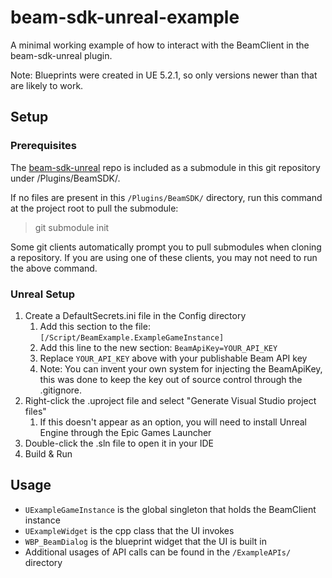# beam-sdk-unreal-example

A minimal working example of how to interact with the BeamClient in the beam-sdk-unreal plugin.

Note: Blueprints were created in UE 5.2.1, so only versions newer than that are likely to work.

## Setup

### Prerequisites
The [beam-sdk-unreal](https://github.com/Merit-Circle/beam-sdk-unrea) repo is included as a submodule in this git repository under /Plugins/BeamSDK/.

If no files are present in this `/Plugins/BeamSDK/` directory, run this command at the project root to pull the submodule:
> git submodule init

Some git clients automatically prompt you to pull submodules when cloning a repository. If you are using one of these clients, you may not need to run the above command.


### Unreal Setup

1. Create a DefaultSecrets.ini file in the Config directory
   1. Add this section to the file: `[/Script/BeamExample.ExampleGameInstance]`
   2. Add this line to the new section: `BeamApiKey=YOUR_API_KEY`
   3. Replace `YOUR_API_KEY` above with your publishable Beam API key
   4. Note: You can invent your own system for injecting the BeamApiKey, this was done to keep the key out of source control through the .gitignore.
2. Right-click the .uproject file and select "Generate Visual Studio project files"
   1. If this doesn't appear as an option, you will need to install Unreal Engine through the Epic Games Launcher
3. Double-click the .sln file to open it in your IDE
4. Build & Run

## Usage

* `UExampleGameInstance` is the global singleton that holds the BeamClient instance
* `UExampleWidget` is the cpp class that the UI invokes
* `WBP_BeamDialog` is the blueprint widget that the UI is built in
* Additional usages of API calls can be found in the `/ExampleAPIs/` directory
